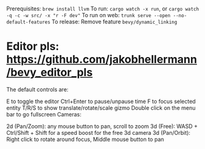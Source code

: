 #
Prerequisites: `brew install llvm`
To run: `cargo watch -x run`, or `cargo watch -q -c -w src/ -x "r -F dev"`
To run on web: `trunk serve --open --no-default-features`
To release: Remove feature `bevy/dynamic_linking`


# Editor pls: https://github.com/jakobhellermann/bevy_editor_pls
The default controls are:

E to toggle the editor
Ctrl+Enter to pause/unpause time
F to focus selected entity
T/R/S to show translate/rotate/scale gizmo
Double click on the menu bar to go fullscreen
Cameras:

2d (Pan/Zoom): any mouse button to pan, scroll to zoom
3d (Free): WASD + Ctrl/Shift + Shift for a speed boost for the free 3d camera
3d (Pan/Orbit): Right click to rotate around focus, Middle mouse button to pan